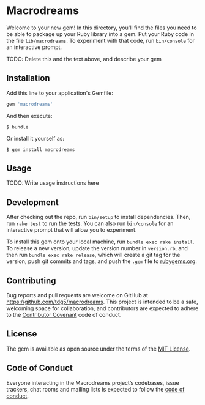 # Macrodreams

Welcome to your new gem! In this directory, you'll find the files you need to be able to package up your Ruby library into a gem. Put your Ruby code in the file `lib/macrodreams`. To experiment with that code, run `bin/console` for an interactive prompt.

TODO: Delete this and the text above, and describe your gem

## Installation

Add this line to your application's Gemfile:

```ruby
gem 'macrodreams'
```

And then execute:

    $ bundle

Or install it yourself as:

    $ gem install macrodreams

## Usage

TODO: Write usage instructions here

## Development

After checking out the repo, run `bin/setup` to install dependencies. Then, run `rake test` to run the tests. You can also run `bin/console` for an interactive prompt that will allow you to experiment.

To install this gem onto your local machine, run `bundle exec rake install`. To release a new version, update the version number in `version.rb`, and then run `bundle exec rake release`, which will create a git tag for the version, push git commits and tags, and push the `.gem` file to [rubygems.org](https://rubygems.org).

## Contributing

Bug reports and pull requests are welcome on GitHub at https://github.com/tdg5/macrodreams. This project is intended to be a safe, welcoming space for collaboration, and contributors are expected to adhere to the [Contributor Covenant](http://contributor-covenant.org) code of conduct.

## License

The gem is available as open source under the terms of the [MIT License](https://opensource.org/licenses/MIT).

## Code of Conduct

Everyone interacting in the Macrodreams project’s codebases, issue trackers, chat rooms and mailing lists is expected to follow the [code of conduct](https://github.com/tdg5/macrodreams/blob/master/CODE_OF_CONDUCT.md).
